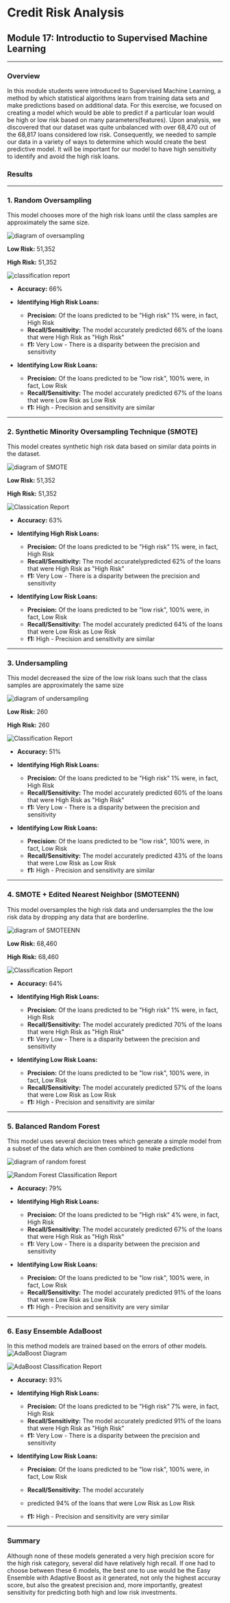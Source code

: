 # Credit Risk Analysis
## Module 17: Introductio to Supervised Machine Learning
---

### Overview
In this module students were introduced to Supervised Machine Learning, a method by which statistical algorithms learn from training data sets and make predictions based on additional data.  For this exercise, we focused on creating a model which would be able to predict if a particular loan would be high or low risk based on many  parameters(features).  Upon analysis, we discovered that our dataset was quite unbalanced with over 68,470 out of the 68,817 loans considered low risk.  Consequently, we needed to sample our data in a variety of ways to determine which would create the best predictive model.  It will be important for our model to have high sensitivity to identify and avoid the high risk loans.   

### Results
---
### 1. Random Oversampling
This model chooses more of the high risk loans until the class samples are approximately the same size.

![diagram of oversampling](https://github.com/murphyk2021/Credit_Risk_Analysis/blob/9ce6a01ab776718b17e48c0fd2191de89fe3291d/Images/Oversampling_diagram.JPG)

**Low Risk:**  51,352

**High Risk:**  51,352

![classification report](https://github.com/murphyk2021/Credit_Risk_Analysis/blob/80ea56f10d38de7da4a13ba093575b5a0febea4f/Images/Oversampling.JPG)
 - **Accuracy:** 66%
 - **Identifying High Risk Loans:**
    - **Precision:** Of the loans predicted to be "High risk" 1% were, in fact, High Risk
    - **Recall/Sensitivity:** The model accurately predicted 66% of the loans that were High Risk as "High Risk"
    - **f1:** Very Low - There is a disparity between the precision and sensitivity

 - **Identifying Low Risk Loans:**
    - **Precision:** Of the loans predicted to be "low risk", 100% were, in fact, Low Risk
    - **Recall/Sensitivity:** The model accurately predicted 67% of the loans that were Low Risk as Low Risk
    - **f1:**  High - Precision and sensitivity are similar

---
### 2. Synthetic Minority Oversampling Technique (SMOTE)
This model creates synthetic high risk data based on similar data points in the dataset.

![diagram of SMOTE](https://github.com/murphyk2021/Credit_Risk_Analysis/blob/9ce6a01ab776718b17e48c0fd2191de89fe3291d/Images/SMOTE_Oversampling_Diagram.JPG)

**Low Risk:**  51,352

**High Risk:**  51,352

![Classication Report](https://github.com/murphyk2021/Credit_Risk_Analysis/blob/80ea56f10d38de7da4a13ba093575b5a0febea4f/Images/SMOTE_Oversampling.JPG)

 - **Accuracy:** 63%
 - **Identifying High Risk Loans:**
    - **Precision:** Of the loans predicted to be "High risk" 1% were, in fact, High Risk
    - **Recall/Sensitivity:** The model accuratelypredicted 62% of the loans that were High Risk as "High Risk"
    - **f1:** Very Low - There is a disparity between the precision and sensitivity

 - **Identifying Low Risk Loans:**
    - **Precision:** Of the loans predicted to be "low risk", 100% were, in fact, Low Risk
    - **Recall/Sensitivity:** The model accurately predicted 64% of the loans that were Low Risk as Low Risk
    - **f1:**  High - Precision and sensitivity are similar

---
### 3. Undersampling
This model decreased the size of the low risk loans such that the class samples are approximately the same size

![diagram of undersampling](https://github.com/murphyk2021/Credit_Risk_Analysis/blob/9ce6a01ab776718b17e48c0fd2191de89fe3291d/Images/Undersampling_diagram.JPG)

**Low Risk:**  260

**High Risk:**  260

![Classification Report](https://github.com/murphyk2021/Credit_Risk_Analysis/blob/711f7e030257672a186da5f13bfc3c5f9375a8e6/Images/Undersampling.JPG)

 - **Accuracy:** 51%
 - **Identifying High Risk Loans:**
   - **Precision:** Of the loans predicted to be "High risk" 1% were, in fact, High Risk
    - **Recall/Sensitivity:** The model accurately predicted 60% of the loans that were High Risk as "High Risk"
    - **f1:** Very Low - There is a disparity between the precision and sensitivity

 - **Identifying Low Risk Loans:**
    - **Precision:** Of the loans predicted to be "low risk", 100% were, in fact, Low Risk
    - **Recall/Sensitivity:** The model accurately predicted 43% of the loans that were Low Risk as Low Risk
    - **f1:**  High - Precision and sensitivity are similar
    
---   
### 4. SMOTE + Edited Nearest Neighbor (SMOTEENN) 
This model oversamples the high risk data and undersamples the the low risk data by dropping any data that are borderline.

![diagram of SMOTEENN](https://github.com/murphyk2021/Credit_Risk_Analysis/blob/9ce6a01ab776718b17e48c0fd2191de89fe3291d/Images/SMOTEENN_diagram.JPG)

**Low Risk:**  68,460

**High Risk:**  68,460

![Classification Report](https://github.com/murphyk2021/Credit_Risk_Analysis/blob/711f7e030257672a186da5f13bfc3c5f9375a8e6/Images/Combo_Sampling.JPG)

 - **Accuracy:** 64%
 - **Identifying High Risk Loans:**
   - **Precision:** Of the loans predicted to be "High risk" 1% were, in fact, High Risk
    - **Recall/Sensitivity:** The model accurately predicted 70% of the loans that were High Risk as "High Risk"
    - **f1:** Very Low - There is a disparity between the precision and sensitivity

 - **Identifying Low Risk Loans:**
    - **Precision:** Of the loans predicted to be "low risk", 100% were, in fact, Low Risk
    - **Recall/Sensitivity:** The model accurately predicted 57% of the loans that were Low Risk as Low Risk
    - **f1:**  High - Precision and sensitivity are similar
    
---
### 5. Balanced Random Forest
This model uses several decision trees which generate a simple model from a subset of the data which are then combined to make predictions

![diagram of random forest](https://github.com/murphyk2021/Credit_Risk_Analysis/blob/d00ae3952f922462d60a4f4f87e97fec126df9db/Images/Random_Forest_diagram.JPG)

![Random Forest Classification Report](https://github.com/murphyk2021/Credit_Risk_Analysis/blob/1d60616666887c10fdc9352ccf15c66f0b124e86/Images/Random_Forest_Report.JPG)

 - **Accuracy:** 79%
 - **Identifying High Risk Loans:**
   - **Precision:** Of the loans predicted to be "High risk" 4% were, in fact, High Risk
    - **Recall/Sensitivity:** The model accurately predicted 67% of the loans that were High Risk as "High Risk"
    - **f1:** Very Low - There is a disparity between the precision and sensitivity

 - **Identifying Low Risk Loans:**
    - **Precision:** Of the loans predicted to be "low risk", 100% were, in fact, Low Risk
    - **Recall/Sensitivity:** The model accurately predicted 91% of the loans that were Low Risk as Low Risk
    - **f1:**  High - Precision and sensitivity are very similar
---
### 6. Easy Ensemble AdaBoost
In this method models are trained based on the errors of other models. 
![AdaBoost Diagram](https://github.com/murphyk2021/Credit_Risk_Analysis/blob/4fa5e29f310c6fc5ad119ee066962634b07e7238/Images/AdaBoost_Diagram.JPG)

![AdaBoost Classification Report](https://github.com/murphyk2021/Credit_Risk_Analysis/blob/4fa5e29f310c6fc5ad119ee066962634b07e7238/Images/AdaBoost_Classification_Report.JPG)

 - **Accuracy:** 93%
 - **Identifying High Risk Loans:**
   - **Precision:** Of the loans predicted to be "High risk" 7% were, in fact, High Risk
    - **Recall/Sensitivity:** The model accurately predicted 91% of the loans that were High Risk as "High Risk"
    - **f1:** Very Low - There is a disparity between the precision and sensitivity

 - **Identifying Low Risk Loans:**
    - **Precision:** Of the loans predicted to be "low risk", 100% were, in fact, Low Risk
    - **Recall/Sensitivity:** The model accurately 

    - predicted 94% of the loans that were Low Risk as Low Risk
    - **f1:**  High - Precision and sensitivity are very similar
---

### Summary 
Although none of these models generated a very high precision score for the high risk category, several did have relatively high recall.  If one had to choose between these 6 models, the best one to use would be the Easy Ensemble with Adaptive Boost as it generated, not only the highest accuray score, but also the greatest precision and, more importantly, greatest sensitivity for predicting both high and low risk investments.

